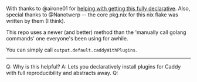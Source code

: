 With thanks to @airone01 for [helping with getting this fully declarative](https://github.com/NixOS/nixpkgs/issues/14671#issuecomment-2316411251). Also, special thanks to @Nanotwerp -- the core pkg.nix for this nix flake was written by them (I think).

This repo uses a newer (and better) method than the 'manually call golang commands' one everyone's been using for awhile.

You can simply call `output.default.caddyWithPlugins`.

---

Q: Why is this helpful?
A: Lets you declaratively install plugins for Caddy with full reproducibility and abstracts away.
Q: 